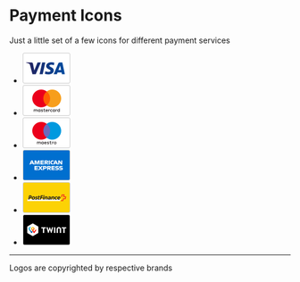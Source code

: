 # Payment Icons

Just a little set of a few icons for different payment services
- ![Visa](https://github.com/skynebula/payment-icons/blob/master/Icons/payment_visa.png?raw=true)
- ![Mastercard](https://github.com/skynebula/payment-icons/blob/master/Icons/payment_mastercard.png?raw=true)
- ![Maestro](https://github.com/skynebula/payment-icons/blob/master/Icons/payment_maestro.png?raw=true)
- ![American Express](https://github.com/skynebula/payment-icons/blob/master/Icons/payment_amex.png?raw=true)
- ![PostFinance](https://github.com/skynebula/payment-icons/blob/master/Icons/payment_postfinance.png?raw=true)
- ![Twint](https://github.com/skynebula/payment-icons/blob/master/Icons/payment_twint.png?raw=true)

---
Logos are copyrighted by respective brands
